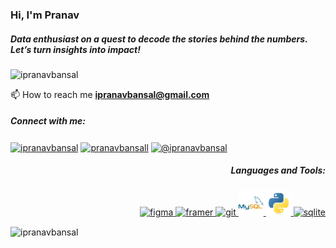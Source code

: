 <h3>Hi, I'm Pranav</h1>
<h5>Data enthusiast on a quest to decode the stories behind the numbers. Let’s turn insights into impact!</h3>

<p align="left"> <img src="https://komarev.com/ghpvc/?username=ipranavbansal&label=Profile%20views&color=0e75b6&style=flat" alt="ipranavbansal" /> </p>

📫 How to reach me **ipranavbansal@gmail.com**
<p>
<h5 align="left">Connect with me:</h3>
<p align="left">
<a href="https://twitter.com/ipranavbansal" target="blank"><img align="center" src="https://raw.githubusercontent.com/rahuldkjain/github-profile-readme-generator/master/src/images/icons/Social/twitter.svg" alt="ipranavbansal" height="30" width="40" /></a>
<a href="https://linkedin.com/in/pranavbansall" target="blank"><img align="center" src="https://raw.githubusercontent.com/rahuldkjain/github-profile-readme-generator/master/src/images/icons/Social/linked-in-alt.svg" alt="pranavbansall" height="30" width="40" /></a>
<a href="https://medium.com/@ipranavbansal" target="blank"><img align="center" src="https://raw.githubusercontent.com/rahuldkjain/github-profile-readme-generator/master/src/images/icons/Social/medium.svg" alt="@ipranavbansal" height="30" width="40" /></a>
</p>

<h5 align="right">Languages and Tools:</h3>
<p align="right"> <a href="https://www.figma.com/" target="_blank" rel="noreferrer"> <img src="https://www.vectorlogo.zone/logos/figma/figma-icon.svg" alt="figma" width="40" height="40"/> </a> <a href="https://www.framer.com/" target="_blank" rel="noreferrer"> <img src="https://www.vectorlogo.zone/logos/framer/framer-icon.svg" alt="framer" width="40" height="40"/> </a> <a href="https://git-scm.com/" target="_blank" rel="noreferrer"> <img src="https://www.vectorlogo.zone/logos/git-scm/git-scm-icon.svg" alt="git" width="40" height="40"/> </a> <a href="https://www.mysql.com/" target="_blank" rel="noreferrer"> <img src="https://raw.githubusercontent.com/devicons/devicon/master/icons/mysql/mysql-original-wordmark.svg" alt="mysql" width="40" height="40"/> </a> <a href="https://www.python.org" target="_blank" rel="noreferrer"> <img src="https://raw.githubusercontent.com/devicons/devicon/master/icons/python/python-original.svg" alt="python" width="40" height="40"/> </a> <a href="https://www.sqlite.org/" target="_blank" rel="noreferrer"> <img src="https://www.vectorlogo.zone/logos/sqlite/sqlite-icon.svg" alt="sqlite" width="40" height="40"/> </a> </p>
</p>
<p><img align="center" src="https://github-readme-stats.vercel.app/api/top-langs?username=ipranavbansal&show_icons=true&locale=en&layout=compact" alt="ipranavbansal" /></p>
